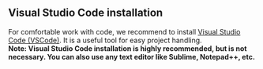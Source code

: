 ## Visual Studio Code installation

For comfortable work with code, we recommend to install  [Visual Studio Code \(VSCode\)](https://code.visualstudio.com/). It is a useful tool for easy project handling.<br>
**Note: Visual Studio Code installation is highly recommended, but is not necessary. You can also use any text editor like Sublime, Notepad++, etc.**

